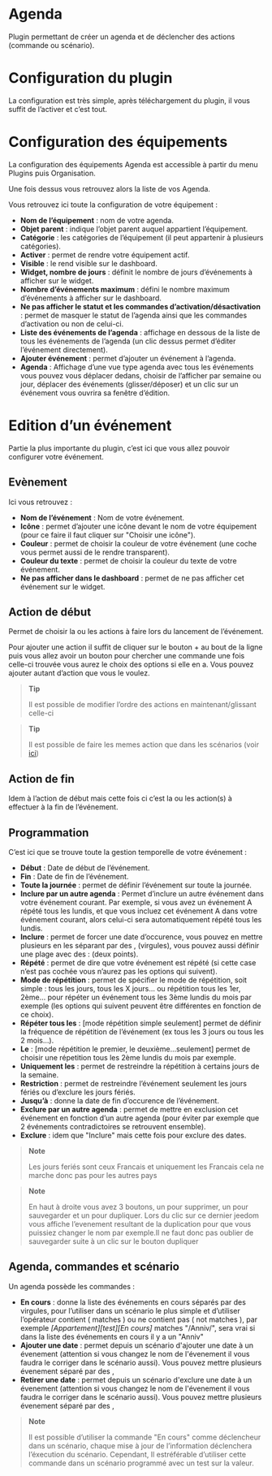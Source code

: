 # Agenda

Plugin permettant de créer un agenda et de déclencher des actions (commande ou scénario).

# Configuration du plugin

La configuration est très simple, après téléchargement du plugin, il vous suffit de l’activer et c’est tout.

# Configuration des équipements

La configuration des équipements Agenda est accessible à partir du menu Plugins puis Organisation.

Une fois dessus vous retrouvez alors la liste de vos Agenda.

Vous retrouvez ici toute la configuration de votre équipement :

-   **Nom de l’équipement** : nom de votre agenda.
-   **Objet parent** : indique l’objet parent auquel appartient l’équipement.
-   **Catégorie** : les catégories de l’équipement (il peut appartenir à plusieurs catégories).
-   **Activer** : permet de rendre votre équipement actif.
-   **Visible** : le rend visible sur le dashboard.
-   **Widget, nombre de jours** : définit le nombre de jours d’événements à afficher sur le widget.
-   **Nombre d’événements maximum** : défini le nombre maximum d’événements à afficher sur le dashboard.
-   **Ne pas afficher le statut et les commandes d’activation/désactivation** : permet de masquer le statut de l’agenda ainsi que les commandes d’activation ou non de celui-ci.
-   **Liste des événements de l’agenda** : affichage en dessous de la liste de tous les événements de l’agenda (un clic dessus permet d’éditer l’événement directement).
-   **Ajouter événement** : permet d’ajouter un événement à l’agenda.
-   **Agenda** : Affichage d’une vue type agenda avec tous les événements vous pouvez vous déplacer dedans, choisir de l’afficher par semaine ou jour, déplacer des événements (glisser/déposer) et un clic sur un événement vous ouvrira sa fenêtre d’édition.

# Edition d’un événement

Partie la plus importante du plugin, c’est ici que vous allez pouvoir configurer votre événement.

## Evènement

Ici vous retrouvez :

-   **Nom de l’événement** : Nom de votre événement.
-   **Icône** : permet d’ajouter une icône devant le nom de votre équipement (pour ce faire il faut cliquer sur "Choisir une icône").
-   **Couleur** : permet de choisir la couleur de votre événement (une coche vous permet aussi de le rendre transparent).
-   **Couleur du texte** : permet de choisir la couleur du texte de votre événement.
-   **Ne pas afficher dans le dashboard** : permet de ne pas afficher cet événement sur le widget.

## Action de début

Permet de choisir la ou les actions à faire lors du lancement de l’événement.

Pour ajouter une action il suffit de cliquer sur le bouton + au bout de la ligne puis vous allez avoir un bouton pour chercher une commande une fois celle-ci trouvée vous aurez le choix des options si elle en a. Vous pouvez ajouter autant d’action que vous le voulez.

> **Tip**
>
> Il est possible de modifier l’ordre des actions en maintenant/glissant celle-ci


> **Tip**
>
>Il est possible de faire les memes action que dans les scénarios (voir [ici](https://jeedom.github.io/core/fr_FR/scenario))

## Action de fin

Idem à l’action de début mais cette fois ci c’est la ou les action(s) à effectuer à la fin de l’événement.

## Programmation

C’est ici que se trouve toute la gestion temporelle de votre événement :

-   **Début** : Date de début de l’événement.
-   **Fin** : Date de fin de l’événement.
-   **Toute la journée** : permet de définir l’événement sur toute la journée.
-   **Inclure par un autre agenda** : Permet d’inclure un autre événement dans votre événement courant. Par exemple, si vous avez un événement A répété tous les lundis, et que vous incluez cet événement A dans votre événement courant, alors celui-ci sera automatiquement répété tous les lundis.
-   **Inclure** : permet de forcer une date d’occurence, vous pouvez en mettre plusieurs en les séparant par des , (virgules), vous pouvez aussi définir une plage avec des : (deux points).
-   **Répété** : permet de dire que votre événement est répété (si cette case n’est pas cochée vous n’aurez pas les options qui suivent).
-   **Mode de répétition** : permet de spécifier le mode de répétition, soit simple : tous les jours, tous les X jours…​ ou répétition tous les 1er, 2ème…​ pour répéter un événement tous les 3ème lundis du mois par exemple (les options qui suivent peuvent être différentes en fonction de ce choix).
-   **Répéter tous les** : \[mode répétition simple seulement\] permet de définir la fréquence de répétition de l’événement (ex tous les 3 jours ou tous les 2 mois…​).
-   **Le** : \[mode répétition le premier, le deuxième…​ seulement\] permet de choisir une répetition tous les 2ème lundis du mois par exemple.
-   **Uniquement les** : permet de restreindre la répétition à certains jours de la semaine.
-   **Restriction** : permet de restreindre l’événement seulement les jours fériés ou d’exclure les jours fériés.
-   **Jusqu’à** : donne la date de fin d’occurence de l’événement.
-   **Exclure par un autre agenda** : permet de mettre en exclusion cet événement en fonction d’un autre agenda (pour éviter par exemple que 2 événements contradictoires se retrouvent ensemble).
-   **Exclure** : idem que "Inclure" mais cette fois pour exclure des dates.

> **Note**
>
> Les jours feriés sont ceux Francais et uniquement les Francais cela ne marche donc pas pour les autres pays

> **Note**
>
> En haut à droite vous avez 3 boutons, un pour supprimer, un pour sauvegarder et un pour dupliquer. Lors du clic sur ce dernier jeedom vous affiche l’evenement resultant de la duplication pour que vous puissiez changer le nom par exemple.Il ne faut donc pas oublier de sauvegarder suite à un clic sur le bouton dupliquer

## Agenda, commandes et scénario

Un agenda possède les commandes :

-   **En cours** : donne la liste des événements en cours séparés par des virgules, pour l’utiliser dans un scénario le plus simple et d’utiliser l’opérateur contient ( matches ) ou ne contient pas ( not matches ), par exemple *\[Appartement\]\[test\]\[En cours\]* matches "/Anniv/", sera vrai si dans la liste des événements en cours il y a un "Anniv"
- **Ajouter une date** : permet depuis un scénario d'ajouter une date à un évenement (attention si vous changez le nom de l'évenement il vous faudra le corriger dans le scénario aussi). Vous pouvez mettre plusieurs évenement séparé par des ,
- **Retirer une date** : permet depuis un scénario d'exclure une date à un évenement (attention si vous changez le nom de l'évenement il vous faudra le corriger dans le scénario aussi). Vous pouvez mettre plusieurs évenement séparé par des ,

> **Note**
>
> Il est possible d’utiliser la commande "En cours" comme déclencheur dans un scénario, chaque mise à jour de l’information déclenchera l’éxecution du scénario. Cependant, Il estréférable d’utiliser cette commande dans un scénario programmé avec un test sur la valeur.
